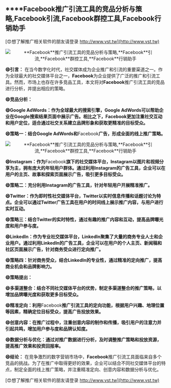 ## ****Facebook**推广引流工具的竞品分析与策略,**Facebook**引流,**Facebook**群控工具,**Facebook**行销助手**

[😍想了解推广相关软件的朋友请登录 http://www.vst.tw](http://www.vst.tw)

 <center><img src="https://vst.tw/MP4/tuiguang/png/3.png" alt="**Facebook**推广引流工具的竞品分析与策略,**Facebook**引流,**Facebook**群控工具,**Facebook**行销助手"></center>

**😄引言：**
在当今数字化时代，社交媒体成为企业推广和引流的重要渠道之一。作为全球最大的社交媒体平台之一，**Facebook**为企业提供了广泛的推广和引流工具。然而，市场上也存在许多竞品工具，本文将对**Facebook**推广引流工具的竞品进行分析，并提出相应的策略。

**😄竞品分析：**

**😄Google AdWords：作为全球最大的搜索引擎，Google AdWords可以帮助企业在Google搜索结果页面中展示广告。相比之下，**Facebook**更加注重社交互动和用户定位，适合通过社交关系建立品牌形象和获取更精准的目标受众。**

**😄策略一：结合Google AdWords和**Facebook**广告，形成全面的线上推广策略。**

 <center><img src="https://vst.tw/MP4/tuiguang/png/5.png" alt="**Facebook**推广引流工具的竞品分析与策略,**Facebook**引流,**Facebook**群控工具,**Facebook**行销助手"></center>

**😄Instagram：作为**Facebook**旗下的社交媒体平台，Instagram以图片和视频分享为主，拥有庞大的年轻用户群体。通过利用Instagram的广告工具，企业可以在用户的主页、故事和探索页面展示广告，吸引更多目标受众。**

**😄策略二：充分利用Instagram的广告工具，针对年轻用户开展精准推广。**

**😄Twitter：作为即时性社交媒体平台，Twitter以实时信息传播和话题讨论为特点。企业可以通过Twitter广告工具在用户的时间线上展示推广内容，与用户进行实时互动。**

**😄策略三：结合Twitter的实时特性，通过有趣的推广内容和互动，提高品牌曝光度和用户参与度。**

**😄LinkedIn：作为专业社交媒体平台，LinkedIn聚集了大量的商务专业人士和企业用户。通过利用LinkedIn的广告工具，企业可以在用户的个人主页、新闻稿和社区页面展示广告，针对商务受众进行定向推广。**

**😄策略四：针对商务受众，结合LinkedIn的专业性，通过精准的定向推广，提高商业机会和品牌影响力。**

**😄策略提出：**

**😄多渠道整合：结合不同社交媒体平台的优势，制定多渠道整合的推广策略，以增加品牌曝光度和获取更多目标受众。**

**😄精准定向：利用**Facebook**推广引流工具的定向功能，根据用户兴趣、地理位置等因素，精确定位目标受众，提高广告投放效果。**

**😄创意内容：在推广过程中，注重创意内容的制作和传播，吸引用户的注意力并引起共鸣，增加用户参与度和品牌认知度。**

**😄数据分析与优化：通过对推广数据进行分析，及时调整推广策略和投放资源，提高推广效果和投资回报率。**

**😄结论：**
在竞争激烈的数字营销市场中，**Facebook**推广引流工具面临来自多个竞品的挑战。为了在推广中取得更好的效果，企业可以结合不同社交媒体平台的特点，制定全面的线上推广策略，并注重精准定向、创意内容和数据分析与优化。

[😍想了解推广相关软件的朋友请登录 http://www.vst.tw](http://www.vst.tw)



